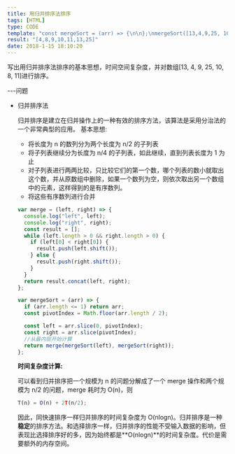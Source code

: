 ```yaml
---
title: 用归并排序法排序
tags: [HTML]
type: CODE
template: "const mergeSort = (arr) => {\n\n};\nmergeSort([13,4,9,25, 10, 8, 11])"
result: "[4,8,9,10,11,13,25]"
date: 2018-1-15 18:10:20
---
```


写出用归并排序法排序的基本思想，时间空间复杂度，并对数组[13, 4, 9, 25, 10, 8, 11]进行排序。

---问题

- 归并排序法

  归并排序是建立在归并操作上的一种有效的排序方法，该算法是采用分治法的一个非常典型的应用。
  基本思想:

  - 将长度为 n 的数列分为两个长度为 n/2 的子列表
  - 将子列表继续分为长度为 n/4 的子列表，如此继续，直到列表长度为 1 为止
  - 对子列表进行两两比较，只比较它们的第一个数，哪个列表的数小就取出这个数，并从原数组中删除，如果一个数列为空，则依次取出另一个数组中的元素，这样得到的是有序数列。
  - 将这些有序数列进行合并

  ```js
  var merge = (left, right) => {
    console.log("left", left);
    console.log("right", right);
    const result = [];
    while (left.length > 0 && right.length > 0) {
      if (left[0] < right[0]) {
        result.push(left.shift());
      } else {
        result.push(right.shift());
      }
    }
    return result.concat(left, right);
  };

  var mergeSort = (arr) => {
    if (arr.length <= 1) return arr;
    const pivotIndex = Math.floor(arr.length / 2);

    const left = arr.slice(0, pivotIndex);
    const right = arr.slice(pivotIndex);
    //从最内层开始计算
    return merge(mergeSort(left), mergeSort(right));
  };
  ```

  **时间复杂度计算:**

  可以看到归并排序把一个规模为 n 的问题分解成了一个 merge 操作和两个规模为 n/2 的问题，merge 耗时为 O(n)，则

  ```js
  T(n) = O(n) + 2T(n/2);
  ```

  因此，同快速排序一样归并排序的时间复杂度为 O(nlogn)。归并排序是一种**稳定**的排序方法。和选择排序一样，归并排序的性能不受输入数据的影响，但表现比选择排序好的多，因为始终都是**O(nlogn)**的时间复杂度。代价是需要额外的内存空间。
